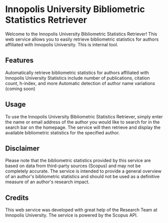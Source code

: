 # Innopolis University Bibliometric Statistics Retriever
Welcome to the Innopolis University Bibliometric Statistics Retriever! This web service allows you to easily retrieve bibliometric statistics for authors affiliated with Innopolis University. This is internal tool.

## Features
Automatically retrieve bibliometric statistics for authors affiliated with Innopolis University
Statistics include number of publications, citation count, h-index, and more
Automatic detection of author name variations (coming soon)

## Usage
To use the Innopolis University Bibliometric Statistics Retriever, simply enter the name or email address of the author you would like to search for in the search bar on the homepage. The service will then retrieve and display the available bibliometric statistics for the specified author.

## Disclaimer
Please note that the bibliometric statistics provided by this service are based on data from third-party sources (Scopus) and may not be completely accurate. The service is intended to provide a general overview of an author's bibliometric statistics and should not be used as a definitive measure of an author's research impact.

## Credits
This web service was developed with great help of the Research Team at Innopolis University. The service is powered by the Scopus API.
